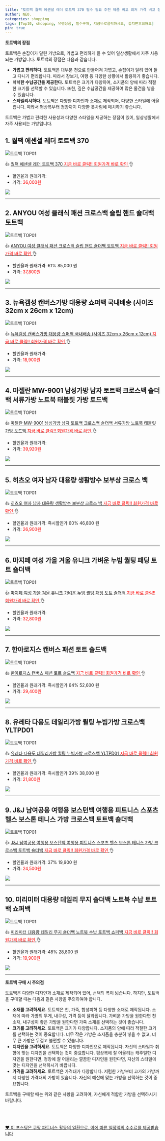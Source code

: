```yaml
---
title: "토트백 퀄팩 에센셜 레더 토트백 370 필수 필요 추천 제품 비교 최저 가격 비교 장점 구매 후기 구매평"
author: NEO.
categories: shopping
tags: [Top10, shopping, 유행상품, 필수구매, 지금바로클릭하세요, 놓치면후회해요]
pin: true
---
```

**토트백의 장점**

토트백은 손잡이가 달린 가방으로, 가볍고 편리하게 들 수 있어 일상생활에서 자주 사용되는 가방입니다. 토트백의 장점은 다음과 같습니다.

* **가볍고 편리하다.** 토트백은 대부분 천으로 만들어져 가볍고, 손잡이가 달려 있어 들고 다니기 편리합니다. 따라서 장보기, 여행 등 다양한 상황에서 활용하기 좋습니다.
* **넉넉한 수납공간을 제공한다.** 토트백은 크기가 다양하여, 소지품의 양에 따라 적절한 크기를 선택할 수 있습니다. 또한, 깊은 수납공간을 제공하여 많은 물건을 넣을 수 있습니다.
* **스타일리시하다.** 토트백은 다양한 디자인과 소재로 제작되어, 다양한 스타일에 어울립니다. 따라서 평상복부터 정장까지 다양한 옷차림에 매치하기 좋습니다.

토트백은 가볍고 편리한 사용성과 다양한 스타일을 제공하는 장점이 있어, 일상생활에서 자주 사용되는 가방입니다.

   

## 1. 퀄팩 에센셜 레더 토트백 370

![토트백 TOP01](https://thumbnail9.coupangcdn.com/thumbnails/remote/490x490ex/image/vendor_inventory/9b78/aa0214398e02e528fe39dd9b3276c4779a52b048bea971f7db8b2ba58b8d.jpg)


👍 [퀄팩 에센셜 레더 토트백 370 <font color=red> 지금 바로 클릭!! 회원가격 바로 확인 </font> ](https://link.coupang.com/re/AFFSDP?lptag=AF3617701&subid=GithubCoopas&pageKey=6532035340&traceid=V0-153&itemId=14511684835&vendorItemId=81754605733) 👌 


- 할인율과 원래가격: 
- 가격: <span style='color:red'>36,000원</span>

[![](/discount_price.png)](https://link.coupang.com/re/AFFSDP?lptag=AF3617701&subid=GithubCoopas&pageKey=6532035340&traceid=V0-153&itemId=14511684835&vendorItemId=81754605733)

---


   

## 2. ANYOU 여성 클래식 패션 크로스백 슬립 핸드 숄더백 토트백

![토트백 TOP01](https://thumbnail10.coupangcdn.com/thumbnails/remote/490x490ex/image/vendor_inventory/b6ab/3b13b3687fa065a123a5b0b7e94d24586698cb24dfa2de538edb15233f47.jpg)


👍 [ANYOU 여성 클래식 패션 크로스백 슬립 핸드 숄더백 토트백 <font color=red> 지금 바로 클릭!! 회원가격 바로 확인 </font> ](https://link.coupang.com/re/AFFSDP?lptag=AF3617701&subid=GithubCoopas&pageKey=7451920783&traceid=V0-153&itemId=19402517575&vendorItemId=87657593734) 👌 


- 할인율과 원래가격: 61%  85,000   원
- 가격: <span style='color:red'>37,800원</span>

[![](/discount_price.png)](https://link.coupang.com/re/AFFSDP?lptag=AF3617701&subid=GithubCoopas&pageKey=7451920783&traceid=V0-153&itemId=19402517575&vendorItemId=87657593734)

---


   

## 3. 뉴욕갬성 캔버스가방 대용량 쇼퍼백 국내배송 (사이즈 32cm x 26cm x 12cm)

![토트백 TOP01](https://thumbnail6.coupangcdn.com/thumbnails/remote/490x490ex/image/vendor_inventory/b182/04e8c84010f1909c9ccf9264ade98e45895a2f3998786a9e2e3d3514a59e.jpg)


👍 [뉴욕갬성 캔버스가방 대용량 쇼퍼백 국내배송 (사이즈 32cm x 26cm x 12cm) <font color=red> 지금 바로 클릭!! 회원가격 바로 확인 </font> ](https://link.coupang.com/re/AFFSDP?lptag=AF3617701&subid=GithubCoopas&pageKey=7274444700&traceid=V0-153&itemId=18559942537&vendorItemId=87097610860) 👌 


- 할인율과 원래가격: 
- 가격: <span style='color:red'>18,900원</span>

[![](/discount_price.png)](https://link.coupang.com/re/AFFSDP?lptag=AF3617701&subid=GithubCoopas&pageKey=7274444700&traceid=V0-153&itemId=18559942537&vendorItemId=87097610860)

---


   

## 4. 마젤란 MW-9001 남성가방 남자 토트백 크로스백 숄더백 서류가방 노트북 태블릿 가방 토드백

![토트백 TOP01](https://thumbnail7.coupangcdn.com/thumbnails/remote/490x490ex/image/vendor_inventory/20c3/6f1288c5803335f007e1fa78989c5659cf99a60fa235bb106f82abc1d79e.jpg)


👍 [마젤란 MW-9001 남성가방 남자 토트백 크로스백 숄더백 서류가방 노트북 태블릿 가방 토드백 <font color=red> 지금 바로 클릭!! 회원가격 바로 확인 </font> ](https://link.coupang.com/re/AFFSDP?lptag=AF3617701&subid=GithubCoopas&pageKey=1487544769&traceid=V0-153&itemId=2554089807&vendorItemId=84572457228) 👌 


- 할인율과 원래가격: 
- 가격: <span style='color:red'>39,920원</span>

[![](/discount_price.png)](https://link.coupang.com/re/AFFSDP?lptag=AF3617701&subid=GithubCoopas&pageKey=1487544769&traceid=V0-153&itemId=2554089807&vendorItemId=84572457228)

---


   

## 5. 히츠오 여자 남자 대용량 생활방수 보부상 크로스 백

![토트백 TOP01](https://thumbnail6.coupangcdn.com/thumbnails/remote/490x490ex/image/vendor_inventory/933d/5d23e71ef5e1bb311a0124528b6b6b353ccf1876323d9c32c26b8377a99c.jpg)


👍 [히츠오 여자 남자 대용량 생활방수 보부상 크로스 백 <font color=red> 지금 바로 클릭!! 회원가격 바로 확인 </font> ](https://link.coupang.com/re/AFFSDP?lptag=AF3617701&subid=GithubCoopas&pageKey=7477063903&traceid=V0-153&itemId=19522547669&vendorItemId=86631156974) 👌 


- 할인율과 원래가격: 즉시할인가 60%  46,800   원
- 가격: <span style='color:red'>26,900원</span>

[![](/discount_price.png)](https://link.coupang.com/re/AFFSDP?lptag=AF3617701&subid=GithubCoopas&pageKey=7477063903&traceid=V0-153&itemId=19522547669&vendorItemId=86631156974)

---


   

## 6. 마지페 여성 가을 겨울 유니크 가벼운 누빔 퀄팅 패딩 토트 숄더백

![토트백 TOP01](https://thumbnail8.coupangcdn.com/thumbnails/remote/490x490ex/image/vendor_inventory/3540/3aa15f2f5569c2b9567511b17a509cf3a8c1bce878d1cfef4059f2a33e17.png)


👍 [마지페 여성 가을 겨울 유니크 가벼운 누빔 퀄팅 패딩 토트 숄더백 <font color=red> 지금 바로 클릭!! 회원가격 바로 확인 </font> ](https://link.coupang.com/re/AFFSDP?lptag=AF3617701&subid=GithubCoopas&pageKey=7731104419&traceid=V0-153&itemId=20797170805&vendorItemId=87866486665) 👌 


- 할인율과 원래가격: 
- 가격: <span style='color:red'>32,800원</span>

[![](/discount_price.png)](https://link.coupang.com/re/AFFSDP?lptag=AF3617701&subid=GithubCoopas&pageKey=7731104419&traceid=V0-153&itemId=20797170805&vendorItemId=87866486665)

---


   

## 7. 한아로지스 캔버스 패션 토트 숄드백

![토트백 TOP01](https://thumbnail10.coupangcdn.com/thumbnails/remote/490x490ex/image/vendor_inventory/0829/463b96f792f4b9b8f43cc1c75c2cdd1aa585075a2d1d7718d3b06ae3087d.jpg)


👍 [한아로지스 캔버스 패션 토트 숄드백 <font color=red> 지금 바로 클릭!! 회원가격 바로 확인 </font> ](https://link.coupang.com/re/AFFSDP?lptag=AF3617701&subid=GithubCoopas&pageKey=7553062518&traceid=V0-153&itemId=19882178628&vendorItemId=86990547804) 👌 


- 할인율과 원래가격: 즉시할인가 64%  52,600   원
- 가격: <span style='color:red'>29,400원</span>

[![](/discount_price.png)](https://link.coupang.com/re/AFFSDP?lptag=AF3617701&subid=GithubCoopas&pageKey=7553062518&traceid=V0-153&itemId=19882178628&vendorItemId=86990547804)

---


   

## 8. 유레타 다용도 데일리가방 퀼팅 누빔가방 크로스백 YLTPD01

![토트백 TOP01](https://thumbnail8.coupangcdn.com/thumbnails/remote/490x490ex/image/vendor_inventory/6a49/bc341c7b296935f48d1933591a94e495b04b3d256f1f299a4fa0e6ba5b27.jpg)


👍 [유레타 다용도 데일리가방 퀼팅 누빔가방 크로스백 YLTPD01 <font color=red> 지금 바로 클릭!! 회원가격 바로 확인 </font> ](https://link.coupang.com/re/AFFSDP?lptag=AF3617701&subid=GithubCoopas&pageKey=7045727552&traceid=V0-153&itemId=19305967395&vendorItemId=84836422523) 👌 


- 할인율과 원래가격: 즉시할인가 39%  38,000   원
- 가격: <span style='color:red'>21,800원</span>

[![](/discount_price.png)](https://link.coupang.com/re/AFFSDP?lptag=AF3617701&subid=GithubCoopas&pageKey=7045727552&traceid=V0-153&itemId=19305967395&vendorItemId=84836422523)

---


   

## 9. J&J 남여공용 여행용 보스턴백 여행용 피트니스 스포츠 헬스 보스톤 테니스 가방 크로스백 토트백 숄더백

![토트백 TOP01](https://thumbnail8.coupangcdn.com/thumbnails/remote/490x490ex/image/vendor_inventory/6eeb/c509c73849a3e25428513af4db60c13f1a823d5d8b4701880a06e659e1dc.jpg)


👍 [J&J 남여공용 여행용 보스턴백 여행용 피트니스 스포츠 헬스 보스톤 테니스 가방 크로스백 토트백 숄더백 <font color=red> 지금 바로 클릭!! 회원가격 바로 확인 </font> ](https://link.coupang.com/re/AFFSDP?lptag=AF3617701&subid=GithubCoopas&pageKey=7550773498&traceid=V0-153&itemId=19870821179&vendorItemId=87075584554) 👌 


- 할인율과 원래가격: 37%  19,900   원
- 가격: <span style='color:red'>24,500원</span>

[![](/discount_price.png)](https://link.coupang.com/re/AFFSDP?lptag=AF3617701&subid=GithubCoopas&pageKey=7550773498&traceid=V0-153&itemId=19870821179&vendorItemId=87075584554)

---


   

## 10. 미리미터 대용량 데일리 무지 숄더백 노트북 수납 토트백 쇼퍼백

![토트백 TOP01](https://thumbnail8.coupangcdn.com/thumbnails/remote/490x490ex/image/vendor_inventory/0930/8349e608b2c60cb9cd13b86ed6fea5a71a46228556600e90b4318136edcb.jpg)


👍 [미리미터 대용량 데일리 무지 숄더백 노트북 수납 토트백 쇼퍼백 <font color=red> 지금 바로 클릭!! 회원가격 바로 확인 </font> ](https://link.coupang.com/re/AFFSDP?lptag=AF3617701&subid=GithubCoopas&pageKey=6925018683&traceid=V0-153&itemId=16736662236&vendorItemId=83918600931) 👌 


- 할인율과 원래가격: 48%  28,800   원
- 가격: <span style='color:red'>19,900원</span>

[![](/discount_price.png)](https://link.coupang.com/re/AFFSDP?lptag=AF3617701&subid=GithubCoopas&pageKey=6925018683&traceid=V0-153&itemId=16736662236&vendorItemId=83918600931)

---
**토트백 구매 시 주의점**

토트백은 다양한 디자인과 소재로 제작되어 있어, 선택의 폭이 넓습니다. 하지만, 토트백을 구매할 때는 다음과 같은 사항을 주의하여야 합니다.

* **소재를 고려하세요.** 토트백은 천, 가죽, 합성피혁 등 다양한 소재로 제작됩니다. 소재에 따라 가방의 무게, 내구성, 가격 등이 달라집니다. 가벼운 가방을 원한다면 천 소재, 내구성이 좋은 가방을 원한다면 가죽 소재를 선택하는 것이 좋습니다.
* **크기를 고려하세요.** 토트백은 크기가 다양합니다. 소지품의 양에 따라 적절한 크기를 선택하는 것이 중요합니다. 너무 작은 가방은 소지품을 충분히 넣을 수 없고, 너무 큰 가방은 무겁고 불편할 수 있습니다.
* **디자인을 고려하세요.** 토트백은 다양한 디자인으로 제작됩니다. 자신의 스타일과 취향에 맞는 디자인을 선택하는 것이 중요합니다. 평상복에 잘 어울리는 캐주얼한 디자인을 원한다면, 정장에 잘 어울리는 깔끔한 디자인을 원한다면, 자신의 스타일에 맞는 디자인을 선택하시기 바랍니다.
* **가격을 고려하세요.** 토트백은 가격대가 다양합니다. 저렴한 가방부터 고가의 가방까지 다양한 가격대의 가방이 있습니다. 자신의 예산에 맞는 가방을 선택하는 것이 중요합니다.

토트백을 구매할 때는 위와 같은 사항을 고려하여, 자신에게 적합한 가방을 선택하시기 바랍니다.<br><br><br><br><br> [ ❤  이 포스팅은 쿠팡 파트너스 활동의 일환으로, 이에 따른 일정액의 수수료를 제공받습니다](https://link.coupang.com/a/bcEFyh)